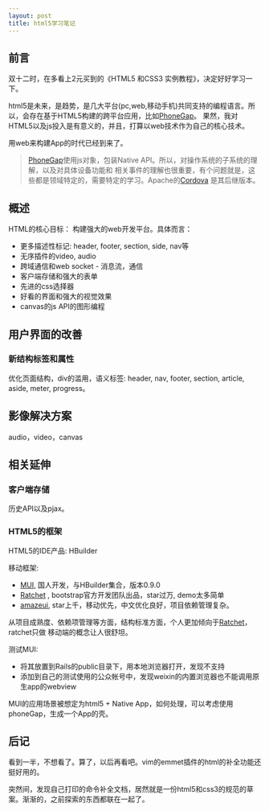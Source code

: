 ```yaml
---
layout: post
title: html5学习笔记
---
```


## 前言

双十二时，在多看上2元买到的《HTML5 和CSS3 实例教程》，决定好好学习一下。

html5是未来，是趋势，是几大平台(pc,web,移动手机)共同支持的编程语言。所以，会存在基于HTML5构建的跨平台应用，比如[PhoneGap](http://phonegap.com/)。
果然，我对HTML5以及js投入是有意义的，并且，打算以web技术作为自己的核心技术。

用web来构建App的时代已经到来了。

> [PhoneGap](http://phonegap.com/)使用js对象，包装Native API。所以，对操作系统的子系统的理解，以及对具体设备功能和
> 相关事件的理解也很重要，有个问题就是，这些都是领域特定的，需要特定的学习。Apache的[Cordova](http://cordova.apache.org/)
> 是其后继版本。

## 概述

HTML的核心目标： 构建强大的web开发平台。具体而言： 

* 更多描述性标记: header, footer, section, side, nav等
* 无序插件的video, audio
* 跨域通信和web socket - 消息流，通信
* 客户端存储和强大的表单
* 先进的css选择器
* 好看的界面和强大的视觉效果
* canvas的js API的图形编程

## 用户界面的改善

### 新结构标签和属性

优化页面结构，div的滥用，语义标签: header, nav, footer, section, article, aside, meter, progress。

## 影像解决方案

audio，video，canvas

## 相关延伸

### 客户端存储

历史API以及pjax。

### HTML5的框架

HTML5的IDE产品: HBuilder

移动框架: 

* [MUI](https://github.com/dcloudio/mui), 国人开发，与HBuilder集合，版本0.9.0
* [Ratchet](https://github.com/twbs/ratchet) , bootstrap官方开发团队出品，star过万, demo太多简单
* [amazeui](https://github.com/allmobilize/amazeui), star上千，移动优先，中文优化良好，项目依赖管理复杂。

从项目成熟度、依赖项管理等方面，结构标准方面，个人更加倾向于[Ratchet](https://github.com/twbs/ratchet)，ratchet只做
移动端的概念让人很舒坦。

测试MUI: 

* 将其放置到Rails的public目录下，用本地浏览器打开，发现不支持
* 添加到自己的测试使用的公众帐号中，发现weixin的内置浏览器也不能调用原生app的webview

MUI的应用场景被想定为html5 + Native App，如何处理，可以考虑使用phoneGap，生成一个App的壳。

## 后记

看到一半，不想看了。算了，以后再看吧。vim的emmet插件的html的补全功能还挺好用的。

突然间，发现自己打印的命令补全文档，居然就是一份html5和css3的规范的草案。渐渐的，之前探索的东西都联在一起了。
